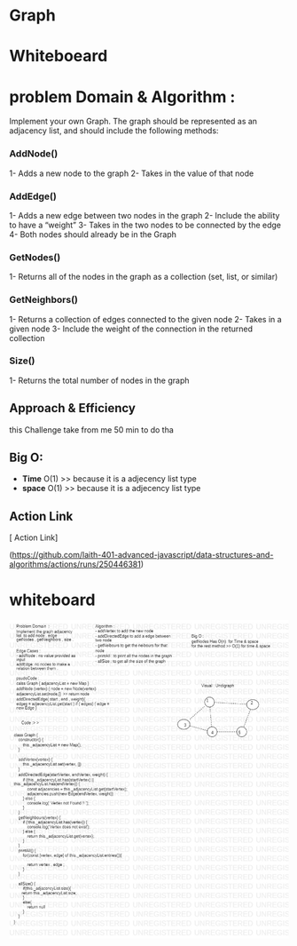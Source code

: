 # Graph 

# Whiteboeard

# problem Domain  & Algorithm :

Implement your own Graph. The graph should be represented as an adjacency list, and should include the following methods:

### AddNode()

 1- Adds a new node to the graph
 2- Takes in the value of that node
 
### AddEdge()

 1- Adds a new edge between two nodes in the graph
 2- Include the ability to have a “weight”
 3- Takes in the two nodes to be connected by the edge
 4- Both nodes should already be in the Graph

### GetNodes()

 1- Returns all of the nodes in the graph as a collection (set, list, or similar)

### GetNeighbors()

 1- Returns a collection of edges connected to the given node
 2- Takes in a given node
 3- Include the weight of the connection in the returned collection

### Size()

 1- Returns the total number of nodes in the graph


## Approach & Efficiency

this Challenge take from me 50 min to do tha



## Big O:

- **Time** O(1) >> because it is a adjecency list type 
- **space** O(1) >>  because it is a adjecency list type  

## Action Link

[ Action Link]

(https://github.com/laith-401-advanced-javascript/data-structures-and-algorithms/actions/runs/250446381)


# whiteboard 

 ![](../../asset/graph.jpg)